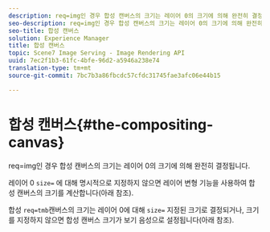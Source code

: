 ```yaml
---
description: req=img인 경우 합성 캔버스의 크기는 레이어 0의 크기에 의해 완전히 결정됩니다.
seo-description: req=img인 경우 합성 캔버스의 크기는 레이어 0의 크기에 의해 완전히 결정됩니다.
seo-title: 합성 캔버스
solution: Experience Manager
title: 합성 캔버스
topic: Scene7 Image Serving - Image Rendering API
uuid: 7ec2f1b3-61fc-4bfe-96d2-a5946a238e74
translation-type: tm+mt
source-git-commit: 7bc7b3a86fbcdc57cfdc31745fae3afc06e44b15

---
```



# 합성 캔버스{#the-compositing-canvas}

req=img인 경우 합성 캔버스의 크기는 레이어 0의 크기에 의해 완전히 결정됩니다.

레이어 0 `size=` 에 대해 명시적으로 지정하지 않으면 레이어 변형 기능을 사용하여 합성 캔버스의 크기를 계산합니다(아래 참조).

합성 `req=tmb`캔버스의 크기는 레이어 0에 대해 `size=` 지정된 크기로 결정되거나, 크기를 지정하지 않으면 합성 캔버스 크기가 보기 음성으로 설정됩니다(아래 참조).
